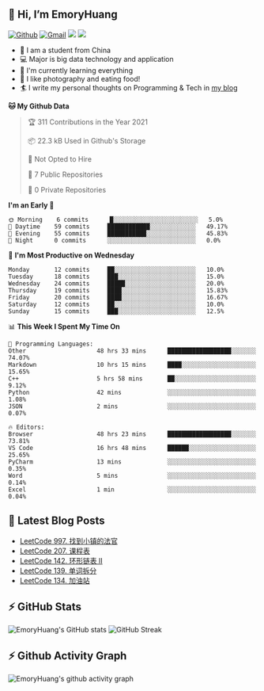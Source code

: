 ## 👋 Hi, I’m EmoryHuang
[![Github](https://img.shields.io/badge/-Github-000?style=flat&logo=Github&logoColor=white)](https://github.com/emoryhuang)
[![Gmail](https://img.shields.io/badge/-Gmail-c14438?style=flat&logo=Gmail&logoColor=white)](mailto:vunihbolvep@gmail.com)
![](https://komarev.com/ghpvc/?username=EmoryHuang)
![](https://img.shields.io/badge/build-passing-brightgreen)
- 🧐 I am a student from China
- 💻 Major is big data technology and application
- 🌱 I'm currently learning everything
- 👯 I like photography and eating food!
- 🏄‍ I write my personal thoughts on Programming & Tech in [my blog](emoryhuang.github.io)

<!--START_SECTION:waka-->
**🐱 My Github Data** 

> 🏆 311 Contributions in the Year 2021
 > 
> 📦 22.3 kB Used in Github's Storage 
 > 
> 🚫 Not Opted to Hire
 > 
> 📜 7 Public Repositories 
 > 
> 🔑 0 Private Repositories  
 > 
**I'm an Early 🐤** 

```text
🌞 Morning    6 commits      █░░░░░░░░░░░░░░░░░░░░░░░░   5.0% 
🌆 Daytime    59 commits     ████████████░░░░░░░░░░░░░   49.17% 
🌃 Evening    55 commits     ███████████░░░░░░░░░░░░░░   45.83% 
🌙 Night      0 commits      ░░░░░░░░░░░░░░░░░░░░░░░░░   0.0%

```
📅 **I'm Most Productive on Wednesday** 

```text
Monday       12 commits     ██░░░░░░░░░░░░░░░░░░░░░░░   10.0% 
Tuesday      18 commits     ███░░░░░░░░░░░░░░░░░░░░░░   15.0% 
Wednesday    24 commits     █████░░░░░░░░░░░░░░░░░░░░   20.0% 
Thursday     19 commits     ████░░░░░░░░░░░░░░░░░░░░░   15.83% 
Friday       20 commits     ████░░░░░░░░░░░░░░░░░░░░░   16.67% 
Saturday     12 commits     ██░░░░░░░░░░░░░░░░░░░░░░░   10.0% 
Sunday       15 commits     ███░░░░░░░░░░░░░░░░░░░░░░   12.5%

```


📊 **This Week I Spent My Time On** 

```text
💬 Programming Languages: 
Other                    48 hrs 33 mins      ██████████████████░░░░░░░   74.07% 
Markdown                 10 hrs 15 mins      ████░░░░░░░░░░░░░░░░░░░░░   15.65% 
C++                      5 hrs 58 mins       ██░░░░░░░░░░░░░░░░░░░░░░░   9.12% 
Python                   42 mins             ░░░░░░░░░░░░░░░░░░░░░░░░░   1.08% 
JSON                     2 mins              ░░░░░░░░░░░░░░░░░░░░░░░░░   0.07%

🔥 Editors: 
Browser                  48 hrs 23 mins      ██████████████████░░░░░░░   73.81% 
VS Code                  16 hrs 48 mins      ██████░░░░░░░░░░░░░░░░░░░   25.65% 
PyCharm                  13 mins             ░░░░░░░░░░░░░░░░░░░░░░░░░   0.35% 
Word                     5 mins              ░░░░░░░░░░░░░░░░░░░░░░░░░   0.14% 
Excel                    1 min               ░░░░░░░░░░░░░░░░░░░░░░░░░   0.04%

```


<!--END_SECTION:waka-->

## 📕 Latest Blog Posts
<!-- STACKOVERFLOW:START -->
- [LeetCode 997. 找到小镇的法官](https://emoryhuang.cn/blog/3081695887.html)
- [LeetCode 207. 课程表](https://emoryhuang.cn/blog/2827534512.html)
- [LeetCode 142. 环形链表 II](https://emoryhuang.cn/blog/266645154.html)
- [LeetCode 139. 单词拆分](https://emoryhuang.cn/blog/1842845725.html)
- [LeetCode 134. 加油站](https://emoryhuang.cn/blog/1925641346.html)
<!-- STACKOVERFLOW:END -->

## ⚡ GitHub Stats
![EmoryHuang's GitHub stats](https://github-readme-stats.vercel.app/api?username=EmoryHuang&show_icons=true&theme=tokyonight)
![GitHub Streak](https://github-readme-streak-stats.herokuapp.com/?user=EmoryHuang&theme=tokyonight)


## ⚡ Github Activity Graph
![EmoryHuang's github activity graph](https://activity-graph.herokuapp.com/graph?username=EmoryHuang&theme=dracula)

<!---
EmoryHuang/EmoryHuang is a ✨ special ✨ repository because its `README.md` (this file) appears on your GitHub profile.
You can click the Preview link to take a look at your changes.
--->

